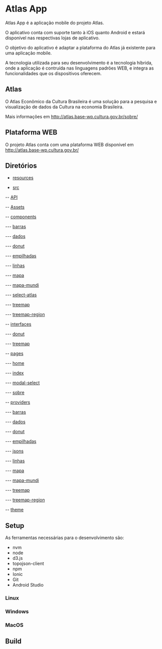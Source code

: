# Atlas App

Atlas App é a aplicação mobile do projeto Atlas.

O aplicativo conta com suporte tanto à iOS quanto Android e estará disponível nas respectivas lojas de aplicativo.

O objetivo do aplicativo é adaptar a plataforma do Atlas já existente para uma aplicação mobile.

A tecnologia utilizada para seu desenvolvimento é a tecnologia híbrida, onde a aplicação é contruída nas linguagens padrões WEB, e integra as funcionalidades que os dispositivos oferecem.

## Atlas 

O Atlas Econômico da Cultura Brasileira é uma solução para a pesquisa e visualização de dados da Cultura na economia Brasileira.

Mais informações em http://atlas.base-wp.cultura.gov.br/sobre/

## Plataforma WEB

O projeto Atlas conta com uma plataforma WEB disponível em http://atlas.base-wp.cultura.gov.br/

## Diretórios

- [resources](https://github.com/mtfrigo/atlasApp/tree/master/resources)

- [src](https://github.com/mtfrigo/atlasApp/tree/master/src)

-- [API](https://github.com/mtfrigo/atlasApp/tree/master/src/api)

-- [Assets](https://github.com/mtfrigo/atlasApp/tree/master/src/assets)

-- [components](https://github.com/mtfrigo/atlasApp/tree/master/src/components)

--- [barras](https://github.com/mtfrigo/atlasApp/tree/master/src/components/barras)

--- [dados](https://github.com/mtfrigo/atlasApp/tree/master/src/components/dados)

--- [donut](https://github.com/mtfrigo/atlasApp/tree/master/src/components/donut)

--- [empilhadas](https://github.com/mtfrigo/atlasApp/tree/master/src/components/empilhadas)

--- [linhas](https://github.com/mtfrigo/atlasApp/tree/master/src/components/linhas)

--- [mapa](https://github.com/mtfrigo/atlasApp/tree/master/src/components/mapa)

--- [mapa-mundi](https://github.com/mtfrigo/atlasApp/tree/master/src/components/mapa-mundi)

--- [select-atlas](https://github.com/mtfrigo/atlasApp/tree/master/src/components/select-atlas)

--- [treemap](https://github.com/mtfrigo/atlasApp/tree/master/src/components/treemap)

--- [treemap-region](https://github.com/mtfrigo/atlasApp/tree/master/src/components/treemap-region)

-- [interfaces](https://github.com/mtfrigo/atlasApp/tree/master/src/interfaces)

--- [donut](https://github.com/mtfrigo/atlasApp/tree/master/src/interfaces/donut)

--- [treemap](https://github.com/mtfrigo/atlasApp/tree/master/src/interfaces/treemap)

-- [pages](https://github.com/mtfrigo/atlasApp/tree/master/src/pages)

--- [home](https://github.com/mtfrigo/atlasApp/tree/master/src/pages/home)

--- [index](https://github.com/mtfrigo/atlasApp/tree/master/src/pages/index)

--- [modal-select](https://github.com/mtfrigo/atlasApp/tree/master/src/pages/modal-select)

--- [sobre](https://github.com/mtfrigo/atlasApp/tree/master/src/pages/sobre)

-- [providers](https://github.com/mtfrigo/atlasApp/tree/master/src/providers)

--- [barras](https://github.com/mtfrigo/atlasApp/tree/master/src/providers/barras)

--- [dados](https://github.com/mtfrigo/atlasApp/tree/master/src/providers/dados)

--- [donut](https://github.com/mtfrigo/atlasApp/tree/master/src/providers/donut)

--- [empilhadas](https://github.com/mtfrigo/atlasApp/tree/master/src/providers/empilhadas)

--- [jsons](https://github.com/mtfrigo/atlasApp/tree/master/src/providers/jsons)

--- [linhas](https://github.com/mtfrigo/atlasApp/tree/master/src/providers/linhas)

--- [mapa](https://github.com/mtfrigo/atlasApp/tree/master/src/providers/mapa)

--- [mapa-mundi](https://github.com/mtfrigo/atlasApp/tree/master/src/providers/mapa-mundi)

--- [treemap](https://github.com/mtfrigo/atlasApp/tree/master/src/providers/treemap)

--- [treemap-region](https://github.com/mtfrigo/atlasApp/tree/master/src/providers/treemap-region)

-- [theme](https://github.com/mtfrigo/atlasApp/tree/master/src/theme)


## Setup

As ferramentas necessárias para o desenvolvimento são:

* nvm
* node
* d3.js
* topojson-client
* npm
* Ionic
* Git
* Android Studio

### Linux


### Windows


### MacOS


## Build


